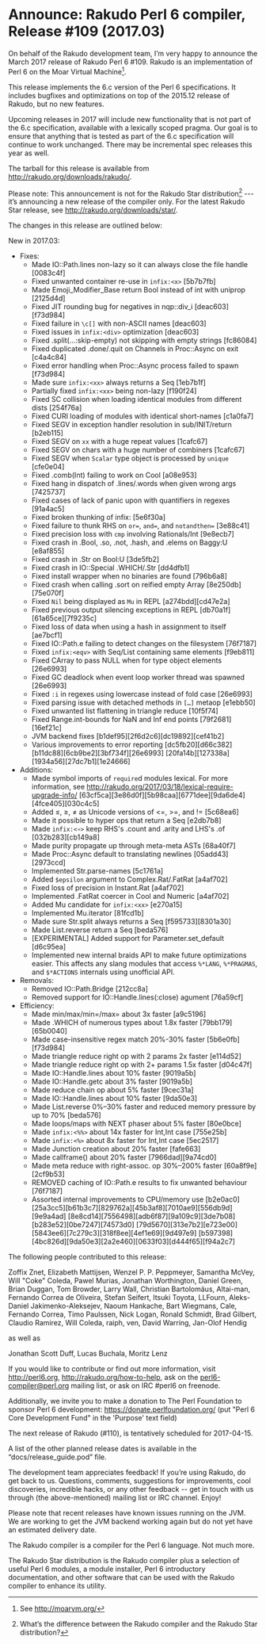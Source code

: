 # Announce: Rakudo Perl 6 compiler, Release #109 (2017.03)

On behalf of the Rakudo development team, I’m very happy to announce the
March 2017 release of Rakudo Perl 6 #109. Rakudo is an implementation of
Perl 6 on the Moar Virtual Machine[^1].

This release implements the 6.c version of the Perl 6 specifications.
It includes bugfixes and optimizations on top of
the 2015.12 release of Rakudo, but no new features.

Upcoming releases in 2017 will include new functionality that is not
part of the 6.c specification, available with a lexically scoped
pragma. Our goal is to ensure that anything that is tested as part of the
6.c specification will continue to work unchanged. There may be incremental
spec releases this year as well.

The tarball for this release is available from <http://rakudo.org/downloads/rakudo/>.

Please note: This announcement is not for the Rakudo Star
distribution[^2] --- it’s announcing a new release of the compiler
only. For the latest Rakudo Star release, see
<http://rakudo.org/downloads/star/>.

The changes in this release are outlined below:

New in 2017.03:
 + Fixes:
    + Made IO::Path.lines non-lazy so it can always close the file handle [0083c4f]
    + Fixed unwanted container re-use in `infix:<x>` [5b7b7fb]
    + Made Emoji_Modifier_Base return Bool instead of int with uniprop [2125d4d]
    + Fixed JIT rounding bug for negatives in nqp::div_i [deac603][f73d984]
    + Fixed failure in `\c[]` with non-ASCII names [deac603]
    + Fixed issues in `infix:<div>` optimization [deac603]
    + Fixed .split(...:skip-empty) not skipping with empty strings [fc86084]
    + Fixed duplicated .done/.quit on Channels in Proc::Async on exit [c4a4c84]
    + Fixed error handling when Proc::Async process failed to spawn [f73d984]
    + Made sure `infix:<xx>` always returns a Seq [1eb7b1f]
    + Partially fixed `infix:<xx>` being non-lazy [f190f24]
    + Fixed SC collision when loading identical modules from
        different dists [254f76a]
    + Fixed CURI loading of modules with identical short-names [c1a0fa7]
    + Fixed SEGV in exception handler resolution in sub/INIT/return [b2eb115]
    + Fixed SEGV on `xx` with a huge repeat values [1cafc67]
    + Fixed SEGV on chars with a huge number of combiners [1cafc67]
    + Fixed SEGV when `Scalar` type object is processed by `unique` [cfe0e04]
    + Fixed .comb(Int) failing to work on Cool [a08e953]
    + Fixed hang in dispatch of .lines/.words when given wrong args [7425737]
    + Fixed cases of lack of panic upon with quantifiers in regexes [91a4ac5]
    + Fixed broken thunking of infix:<notandthen> [5e6f30a]
    + Fixed failure to thunk RHS on `or=`, `and=`, and `notandthen=` [3e88c41]
    + Fixed precision loss with `cmp` involving Rationals/Int [9e8ecb7]
    + Fixed crash in .Bool, .so, .not, .hash, and .elems on Baggy:U [e8af855]
    + Fixed crash in .Str on Bool:U [3de5fb2]
    + Fixed crash in IO::Special .WHICH/.Str [dd4dfb1]
    + Fixed install wrapper when no binaries are found [796b6a8]
    + Fixed crash when calling .sort on reified empty Array [8e250db][75e070f]
    + Fixed `Nil` being displayed as `Mu` in REPL [a274bdd][cd47e2a]
    + Fixed previous output silencing exceptions in REPL
        [db70a1f][61a65ce][7f9235c]
    + Fixed loss of data when using a hash in assignment to itself [ae7bcf1]
    + Fixed IO::Path.e failing to detect changes on the filesystem [76f7187]
    + Fixed `infix:<eqv>` with Seq/List containing same elements [f9eb811]
    + Fixed CArray to pass NULL when for type object elements [26e6993]
    + Fixed GC deadlock when event loop worker thread was spawned [26e6993]
    + Fixed `:i` in regexes using lowercase instead of fold case [26e6993]
    + Fixed parsing issue with detached methods in `[…]` metaop [e1ebb50]
    + Fixed unwanted list flattening in triangle reduce [10f5f74]
    + Fixed Range.int-bounds for NaN and Inf end points [79f2681][16ef21c]
    + JVM backend fixes [b1def95][2f6d2c6][dc19892][cef41b2]
    + Various improvements to error reporting
        [dc5fb20][d66c382][b11dc88][6cb9be2][3bf734f][26e6993]
        [20fa14b][127338a][1934a56][27dc7b1][1e24666]
 + Additions:
    + Made symbol imports of `require`d modules lexical. For more information,
        see http://rakudo.org/2017/03/18/lexical-require-upgrade-info/
        [63cf5ca][3e86d0f][5b98caa][6771dee][9da6de4][4fce405][030c4c5]
    + Added ≤, ≥, ≠ as Unicode versions of <=, >=, and != [5c68ea6]
    + Made it possible to hyper ops that return a Seq [e2db7b8]
    + Made `infix:<∘>` keep RHS's .count and .arity and LHS's .of [032b283][cb149a8]
    + Made purity propagate up through meta-meta ASTs [68a40f7]
    + Made Proc::Async default to translating newlines [05add43][2973ccd]
    + Implemented Str.parse-names [5c1761a]
    + Added `$epsilon` argument to Complex.Rat/.FatRat [a4af702]
    + Fixed loss of precision in Instant.Rat [a4af702]
    + Implemented .FatRat coercer in Cool and Numeric [a4af702]
    + Added Mu candidate for `infix:<xx>` [e270a15]
    + Implemented Mu.iterator [81fcd1b]
    + Made sure Str.split always returns a Seq [f595733][8301a30]
    + Made List.reverse return a Seq [beda576]
    + [EXPERIMENTAL] Added support for Parameter.set_default [d6c95ea]
    + Implemented new internal braids API to make future optimizations easier.
        This affects any slang modules that access `%*LANG`, `%*PRAGMAS`, and
        `$*ACTIONS` internals using unofficial API.
 + Removals:
    + Removed IO::Path.Bridge [212cc8a]
    + Removed support for IO::Handle.lines(:close) agument [76a59cf]
 + Efficiency:
    + Made min/max/min=/max= about 3x faster [a9c5196]
    + Made .WHICH of numerous types about 1.8x faster [79bb179][65b0040]
    + Made case-insensitive regex match 20%-30% faster [5b6e0fb][f73d984]
    + Made triangle reduce right op with 2 params 2x faster [e114d52]
    + Made triangle reduce right op with 2+ params 1.5x faster [d04c47f]
    + Made IO::Handle.lines about 10% faster [9019a5b]
    + Made IO::Handle.getc about 3% faster [9019a5b]
    + Made reduce chain op about 5% faster [9cec31a]
    + Made IO::Handle.lines about 10% faster [9da50e3]
    + Made List.reverse 0%–30% faster and reduced memory pressure by up to 70%
        [beda576]
    + Made loops/maps with NEXT phaser about 5% faster [80e0bce]
    + Made `infix:<%%>` about 14x faster for Int,Int case [755e25b]
    + Made `infix:<%>` about 8x faster for Int,Int case [5ec2517]
    + Made Junction creation about 20% faster [fafe663]
    + Made callframe() about 20% faster [7966dad][9a74cd0]
    + Made meta reduce with right-assoc. op 30%–200% faster [60a8f9e][2cf9b53]
    + REMOVED caching of IO::Path.e results to fix unwanted behaviour [76f7187]
    + Assorted internal improvements to CPU/memory use
        [b2e0ac0][25a3cc5][b61b3c7][829762a][45b3af8][7010ae9][556db9d][9e9a4ad]
        [8e8cd14][7556498][adb6f87][9a109c9][3de7b08][b283e52][0be7247][74573d0]
        [79d5670][313e7b2][e723e00][5843ee6][7c279c3][318f8ee][4ef1e69][9d497e9]
        [b597398][4bc826d][9da50e3][2a2e460][0633f03][d444f65][f94a2c7]


The following people contributed to this release:

Zoffix Znet, Elizabeth Mattijsen, Wenzel P. P. Peppmeyer, Samantha McVey,
Will "Coke" Coleda, Pawel Murias, Jonathan Worthington, Daniel Green,
Brian Duggan, Tom Browder, Larry Wall, Christian Bartolomäus, Altai-man,
Fernando Correa de Oliveira, Stefan Seifert, Itsuki Toyota, LLFourn,
Aleks-Daniel Jakimenko-Aleksejev, Naoum Hankache, Bart Wiegmans, Cale,
Fernando Correa, Timo Paulssen, Nick Logan, Ronald Schmidt, Brad Gilbert,
Claudio Ramirez, Will Coleda, raiph, ven, David Warring, Jan-Olof Hendig

as well as

Jonathan Scott Duff, Lucas Buchala, Moritz Lenz

If you would like to contribute or find out more information, visit
<http://perl6.org>, <http://rakudo.org/how-to-help>, ask on the
<perl6-compiler@perl.org> mailing list, or ask on IRC #perl6 on freenode.

Additionally, we invite you to make a donation to The Perl Foundation
to sponsor Perl 6 development: <https://donate.perlfoundation.org/>
(put "Perl 6 Core Development Fund" in the 'Purpose' text field)

The next release of Rakudo (#110), is tentatively scheduled for 2017-04-15.

A list of the other planned release dates is available in the
“docs/release_guide.pod” file.

The development team appreciates feedback! If you’re using Rakudo, do
get back to us. Questions, comments, suggestions for improvements, cool
discoveries, incredible hacks, or any other feedback -- get in touch with
us through (the above-mentioned) mailing list or IRC channel. Enjoy!

Please note that recent releases have known issues running on the JVM.
We are working to get the JVM backend working again but do not yet have
an estimated delivery date.

[^1]: See <http://moarvm.org/>

[^2]: What’s the difference between the Rakudo compiler and the Rakudo
Star distribution?

The Rakudo compiler is a compiler for the Perl 6 language.
Not much more.

The Rakudo Star distribution is the Rakudo compiler plus a selection
of useful Perl 6 modules, a module installer, Perl 6 introductory documentation,
and other software that can be used with the Rakudo compiler to enhance its utility.
